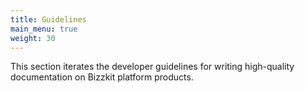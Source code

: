 ```yaml
---
title: Guidelines
main_menu: true
weight: 30
---
```


This section iterates the developer guidelines for writing high-quality documentation on Bizzkit platform products.

